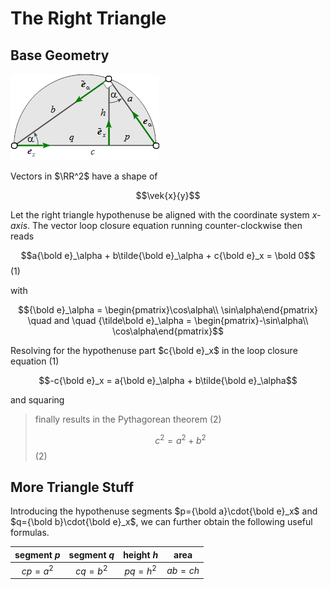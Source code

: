 # The Right Triangle

## Base Geometry

![](./img/triangle.png)

Vectors in $\RR^2$ have a shape of

$$\vek{x}{y}$$

Let the right triangle hypothenuse be aligned with the coordinate system *x-axis*. 
The vector loop closure equation running counter-clockwise then reads

$$a{\bold e}_\alpha + b\tilde{\bold e}_\alpha + c{\bold e}_x = \bold 0$$ (1)

with

$${\bold e}_\alpha = \begin{pmatrix}\cos\alpha\\ \sin\alpha\end{pmatrix} \quad and \quad {\tilde\bold e}_\alpha = \begin{pmatrix}-\sin\alpha\\ \cos\alpha\end{pmatrix}$$

Resolving for the hypothenuse part $c{\bold e}_x$ in the loop closure equation (1) 

$$-c{\bold e}_x = a{\bold e}_\alpha + b\tilde{\bold e}_\alpha$$

and squaring 

> finally results in the Pythagorean theorem (2)
>
> $$c^2 = a^2 + b^2$$ (2)

## More Triangle Stuff

Introducing the hypothenuse segments $p={\bold a}\cdot{\bold e}_x$ and  $q={\bold b}\cdot{\bold e}_x$, we can further obtain the following useful formulas.


| segment *p* | segment *q* | height *h* | area |
|:---:|:---:|:---:|:---:|
|$cp = a^2$|$cq = b^2$|$pq = h^2$|$ab = ch$|
